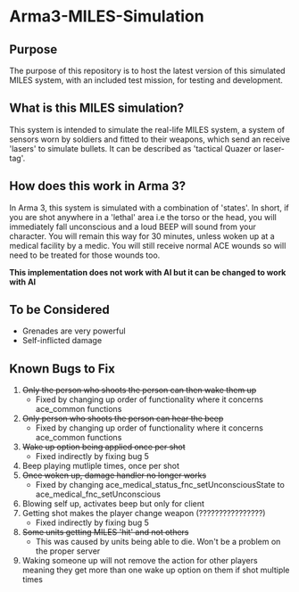 # Arma3-MILES-Simulation

## Purpose

The purpose of this repository is to host the latest version of this simulated MILES system, with an included test mission, for testing and development.

## What is this MILES simulation?

This system is intended to simulate the real-life MILES system, a system of sensors worn by soldiers and fitted to their weapons, which send an receive 'lasers' to simulate bullets. It can be described as 'tactical Quazer or laser-tag'.

## How does this work in Arma 3?

In Arma 3, this system is simulated with a combination of 'states'. In short, if you are shot anywhere in a 'lethal' area i.e the torso or the head, you will immediately fall unconscious and a loud BEEP will sound from your character. You will remain this way for 30 minutes, unless woken up at a medical facility by a medic. You will still receive normal ACE wounds so will need to be treated for those wounds too.

**This implementation does not work with AI but it can be changed to work with AI**

## To be Considered

- Grenades are very powerful
- Self-inflicted damage

## Known Bugs to Fix

1) ~~Only the person who shoots the person can then wake them up~~
    - Fixed by changing up order of functionality where it concerns ace_common functions
2) ~~Only person who shoots the person can hear the beep~~
    - Fixed by changing up order of functionality where it concerns ace_common functions
3) ~~Wake up option being applied once per shot~~
    - Fixed indirectly by fixing bug 5
4) Beep playing mutliple times, once per shot
5) ~~Once woken up, damage handler no longer works~~
    - Fixed by changing ace_medical_status_fnc_setUnconsciousState to ace_medical_fnc_setUnconscious
6) Blowing self up, activates beep but only for client
7) Getting shot makes the player change weapon (????????????????)
    - Fixed indirectly by fixing bug 5
8) ~~Some units getting MILES 'hit' and not others~~
    - This was caused by units being able to die. Won't be a problem on the proper server
9) Waking someone up will not remove the action for other players meaning they get more than one wake up option on them if shot multiple times